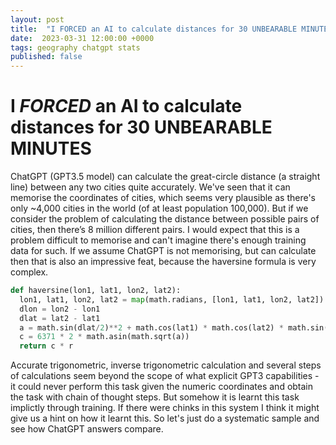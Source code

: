 ```yaml
---
layout: post
title:  "I FORCED an AI to calculate distances for 30 UNBEARABLE MINUTES"
date:  2023-03-31 12:00:00 +0000
tags: geography chatgpt stats 
published: false
---
```


# I *FORCED* an AI to calculate distances for 30 UNBEARABLE MINUTES

ChatGPT (GPT3.5 model) can calculate the great-circle distance (a straight line) between any two cities quite accurately. We've seen that it can memorise the coordinates of cities, which seems very plausible as there's only ~4,000 cities in the world (of at least population 100,000). But if we consider the problem of calculating the distance between possible pairs of cities, then there’s 8 million different pairs. I would expect that this is a problem difficult to memorise and can't imagine there's enough training data for such. If we assume ChatGPT is not memorising, but can calculate then that is also an impressive feat, because the haversine formula is very complex.

```python
def haversine(lon1, lat1, lon2, lat2):
  lon1, lat1, lon2, lat2 = map(math.radians, [lon1, lat1, lon2, lat2])
  dlon = lon2 - lon1 
  dlat = lat2 - lat1 
  a = math.sin(dlat/2)**2 + math.cos(lat1) * math.cos(lat2) * math.sin(dlon/2)**2 
  c = 6371 * 2 * math.asin(math.sqrt(a)) 
  return c * r
```

Accurate trigonometric, inverse trigonometric calculation and several steps of calculations seem beyond the scope of what explicit GPT3 capabilities - it could never perform this task given the numeric coordinates and obtain the task with chain of thought steps. But somehow it is learnt this task implictly through training. If there were chinks in this system I think it might give us a hint on how it learnt this. So let's just do a systematic sample and see how ChatGPT answers compare.

